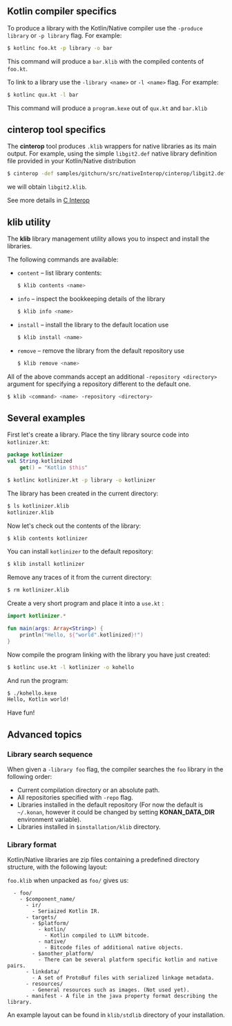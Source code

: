 [//]: # (title: Kotlin/Native libraries)

## Kotlin compiler specifics

To produce a library with the Kotlin/Native compiler use the `-produce library` or `-p library` flag. For example:

```bash
$ kotlinc foo.kt -p library -o bar
```

This command will produce a `bar.klib` with the compiled contents of `foo.kt`.

To link to a library use the `-library <name>` or `-l <name>` flag. For example:

```bash
$ kotlinc qux.kt -l bar
```

This command will produce a `program.kexe` out of `qux.kt` and `bar.klib`

## cinterop tool specifics

The **cinterop** tool produces `.klib` wrappers for native libraries as its main output. 
For example, using the simple `libgit2.def` native library definition file provided in your Kotlin/Native distribution

```bash
$ cinterop -def samples/gitchurn/src/nativeInterop/cinterop/libgit2.def -compiler-option -I/usr/local/include -o libgit2
```

we will obtain `libgit2.klib`.

See more details in [C Interop](native-c-interop.md)

## klib utility

The **klib** library management utility allows you to inspect and install the libraries.

The following commands are available:

* `content` – list library contents:

  ```bash
  $ klib contents <name>
  ```

* `info` – inspect the bookkeeping details of the library 

  ```bash
  $ klib info <name>
  ```

* `install` – install the library to the default location use

  ```bash
  $ klib install <name>
  ```

* `remove` – remove the library from the default repository use 

  ```bash
  $ klib remove <name>
  ```

All of the above commands accept an additional `-repository <directory>` argument for specifying a repository different to the default one.

```bash
$ klib <command> <name> -repository <directory>
```

## Several examples

First let's create a library.
Place the tiny library source code into `kotlinizer.kt`:

```kotlin
package kotlinizer
val String.kotlinized
    get() = "Kotlin $this"
```

```bash
$ kotlinc kotlinizer.kt -p library -o kotlinizer
```

The library has been created in the current directory:

```bash
$ ls kotlinizer.klib
kotlinizer.klib
```

Now let's check out the contents of the library:

```bash
$ klib contents kotlinizer
```

You can install `kotlinizer` to the default repository:

```bash
$ klib install kotlinizer
```

Remove any traces of it from the current directory:

```bash
$ rm kotlinizer.klib
```

Create a very short program and place it into a `use.kt` :

```kotlin
import kotlinizer.*

fun main(args: Array<String>) {
    println("Hello, ${"world".kotlinized}!")
}
```

Now compile the program linking with the library you have just created:

```bash
$ kotlinc use.kt -l kotlinizer -o kohello
```

And run the program:

```bash
$ ./kohello.kexe
Hello, Kotlin world!
```

Have fun!

## Advanced topics

### Library search sequence

When given a `-library foo` flag, the compiler searches the `foo` library in the following order:

* Current compilation directory or an absolute path.
* All repositories specified with `-repo` flag.
* Libraries installed in the default repository (For now the default is  `~/.konan`, however it could be changed by setting **KONAN_DATA_DIR** environment variable).
* Libraries installed in `$installation/klib` directory.

### Library format

Kotlin/Native libraries are zip files containing a predefined 
directory structure, with the following layout:

`foo.klib` when unpacked as `foo/` gives us:

```text
  - foo/
    - $component_name/
      - ir/
        - Seriaized Kotlin IR.
      - targets/
        - $platform/
          - kotlin/
            - Kotlin compiled to LLVM bitcode.
          - native/
            - Bitcode files of additional native objects.
        - $another_platform/
          - There can be several platform specific kotlin and native pairs.
      - linkdata/
        - A set of ProtoBuf files with serialized linkage metadata.
      - resources/
        - General resources such as images. (Not used yet).
      - manifest - A file in the java property format describing the library.
```

An example layout can be found in `klib/stdlib` directory of your installation.

